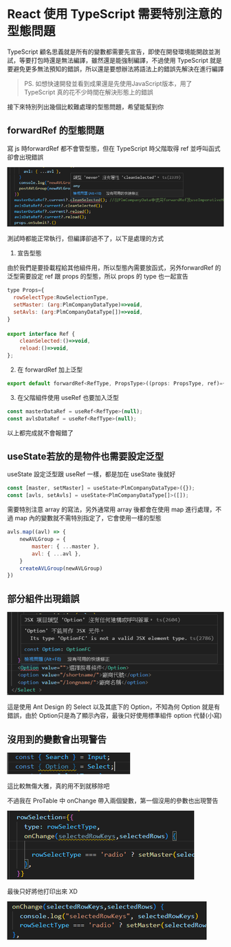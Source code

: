 # React 使用 TypeScript 需要特別注意的型態問題

TypeScript 顧名思義就是所有的變數都需要先宣告，即使在開發環境能開啟並測試，等要打包時還是無法編譯，雖然還是能強制編譯，不過使用 TypeScript 就是要避免更多無法預知的錯誤，所以還是要想辦法將語法上的錯誤先解決在進行編譯

> PS. 如想快速開發並看到成果還是先使用JavaScript版本，用了 TypeScript 真的花不少時間在解決形態上的錯誤
> 

接下來特別列出幾個比較難處理的型態問題，希望能幫到你

## **forwardRef 的型態問題**

寫 js 時forwardRef 都不會管型態，但在 TypeScript 時父階取得 ref 並呼叫函式卻會出現錯誤

![Untitled](React%20%E4%BD%BF%E7%94%A8%20TypeScript%20%E9%9C%80%E8%A6%81%E7%89%B9%E5%88%A5%E6%B3%A8%E6%84%8F%E7%9A%84%E5%9E%8B%E6%85%8B%E5%95%8F%E9%A1%8C%20a97fd00275964c69b6f9a1b8cc358fb6/Untitled.png)

測試時都能正常執行，但編譯卻過不了，以下是處理的方式

1. 宣告型態

由於我們是要掛載程給其他組件用，所以型態內需要放函式，另外forwardRef 的泛型需要設定 ref 跟 props 的型態，所以 props 的 type 也一起宣告

```jsx
type Props={
  rowSelectType:RowSelectionType,
  setMaster: (arg:PlmCompanyDataType)=>void,
  setAvls: (arg:PlmCompanyDataType[])=>void,
}

export interface Ref {
	cleanSelected:()=>void,
	reload:()=>void,
};
```

2. 在 forwardRef 加上泛型

```jsx
export default forwardRef<RefType, PropsType>((props: PropsType, ref)={
```

3. 在父階組件使用 useRef 也要加入泛型

```jsx
const masterDataRef = useRef<RefType>(null);
const avlsDataRef = useRef<RefType>(null);
```

以上都完成就不會報錯了

## **useState若放的是物件也需要設定泛型**

useState 設定泛型跟 useRef 一樣，都是加在 useState 後就好

```jsx
const [master, setMaster] = useState<PlmCompanyDataType>({});
const [avls, setAvls] = useState<PlmCompanyDataType[]>([]);
```

需要特別注意 array 的寫法，另外通常用 array 後都會在使用 map 進行處理，不過 map 內的變數就不需特別指定了，它會使用一樣的型態

```jsx
avls.map((avl) => {
	newAVLGroup = {
		master: { ...master },
		avl: { ...avl },
	}
	createAVLGroup(newAVLGroup)
})
```

## **部分組件出現錯誤**

![Untitled](React%20%E4%BD%BF%E7%94%A8%20TypeScript%20%E9%9C%80%E8%A6%81%E7%89%B9%E5%88%A5%E6%B3%A8%E6%84%8F%E7%9A%84%E5%9E%8B%E6%85%8B%E5%95%8F%E9%A1%8C%20a97fd00275964c69b6f9a1b8cc358fb6/Untitled%201.png)

這是使用 Ant Design 的 Select 以及其底下的 Option，不知為何 Option 就是有錯誤，由於 Option只是為了顯示內容，最後只好使用標準組件 option 代替(小寫)

## 沒用到的變數會出現警告

![Untitled](React%20%E4%BD%BF%E7%94%A8%20TypeScript%20%E9%9C%80%E8%A6%81%E7%89%B9%E5%88%A5%E6%B3%A8%E6%84%8F%E7%9A%84%E5%9E%8B%E6%85%8B%E5%95%8F%E9%A1%8C%20a97fd00275964c69b6f9a1b8cc358fb6/Untitled%202.png)

這比較無傷大雅，真的用不到就移除吧

不過我在 ProTable 中 onChange 帶入兩個變數，第一個沒用的參數也出現警告

![Untitled](React%20%E4%BD%BF%E7%94%A8%20TypeScript%20%E9%9C%80%E8%A6%81%E7%89%B9%E5%88%A5%E6%B3%A8%E6%84%8F%E7%9A%84%E5%9E%8B%E6%85%8B%E5%95%8F%E9%A1%8C%20a97fd00275964c69b6f9a1b8cc358fb6/Untitled%203.png)

最後只好將他打印出來 XD

![Untitled](React%20%E4%BD%BF%E7%94%A8%20TypeScript%20%E9%9C%80%E8%A6%81%E7%89%B9%E5%88%A5%E6%B3%A8%E6%84%8F%E7%9A%84%E5%9E%8B%E6%85%8B%E5%95%8F%E9%A1%8C%20a97fd00275964c69b6f9a1b8cc358fb6/Untitled%204.png)
